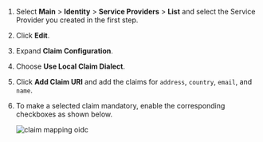 1.	Select **Main** > **Identity** > **Service Providers** > **List** and select the Service Provider you created in the first step.

2.	Click **Edit**.

3.	Expand **Claim Configuration**. 

4.	Choose **Use Local Claim Dialect**.

5.	Click **Add Claim URI** and add the claims for `address`, `country`, `email`, and `name`.

6.	To make a selected claim mandatory, enable the corresponding checkboxes as shown below.
	
	![claim mapping oidc](../../assets/img/fragments/claim-mapping-oidc.png)

